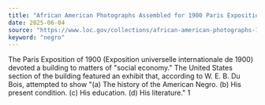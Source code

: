 ```yaml
---
title: "African American Photographs Assembled for 1900 Paris Exposition"
date: 2025-06-04
source: "https://www.loc.gov/collections/african-american-photographs-1900-paris-exposition/about-this-collection/"
keyword: "negro"
---
```


The Paris Exposition of 1900 (Exposition universelle internationale de 1900) devoted a building to matters of "social economy." The United States section of the building featured an exhibit that, according to W. E. B. Du Bois, attempted to show "(a) The history of the American Negro. (b) His present condition. (c) His education. (d) His literature." 1

